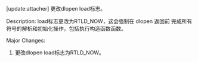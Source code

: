 [update:attacher] 更改dlopen load标志。

Description:
load标志更改为RTLD_NOW，这会强制在 dlopen 返回前
完成所有符号的解析和初始化操作，包括执行构造函数函数。

Major Changes:
1. 更改dlopen load标志为RTLD_NOW。